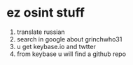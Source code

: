 # ez osint stuff 
1. translate russian 
2. search in google about grinchwho31 
3. u get keybase.io and twtter 
4. from keybase u will find a github repo 
